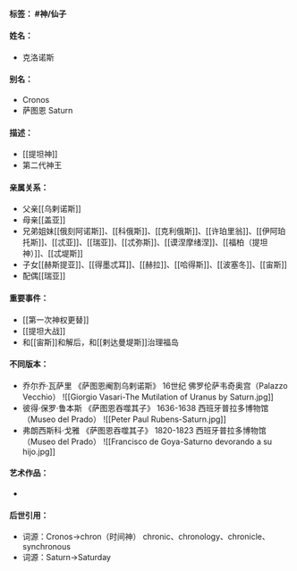 #### 标签： #神/仙子
#### 姓名：
- 克洛诺斯
#### 别名：
- Cronos
- 萨图恩 Saturn
#### 描述：
- [[提坦神]]
- 第二代神王
#### 亲属关系：
- 父亲[[乌剌诺斯]]
- 母亲[[盖亚]]
- 兄弟姐妹[[俄刻阿诺斯]]、[[科俄斯]]、[[克利俄斯]]、[[许珀里翁]]、[[伊阿珀托斯]]、[[忒亚]]、[[瑞亚]]、[[忒弥斯]]、[[谟涅摩绪涅]]、[[福柏（提坦神）]]、[[忒堤斯]]
- 子女[[赫斯提亚]]、[[得墨忒耳]]、[[赫拉]]、[[哈得斯]]、[[波塞冬]]、[[宙斯]]
- 配偶[[瑞亚]]
#### 重要事件：
- [[第一次神权更替]]
-  [[提坦大战]]
-  和[[宙斯]]和解后，和[[剌达曼堤斯]]治理福岛
#### 不同版本：
- 乔尔乔·瓦萨里 《萨图恩阉割乌剌诺斯》 16世纪 佛罗伦萨韦奇奥宫（Palazzo Vecchio）
![[Giorgio Vasari-The Mutilation of Uranus by Saturn.jpg]]
- 彼得·保罗·鲁本斯 《萨图恩吞噬其子》 1636-1638 西班牙普拉多博物馆（Museo del Prado）
![[Peter Paul Rubens-Saturn.jpg]]
- 弗朗西斯科·戈雅 《萨图恩吞噬其子》 1820-1823 西班牙普拉多博物馆（Museo del Prado）
![[Francisco de Goya-Saturno devorando a su hijo.jpg]]
#### 艺术作品：
- 
#### 后世引用：
- 词源：Cronos->chron（时间神）
chronic、chronology、chronicle、synchronous
- 词源：Saturn->Saturday